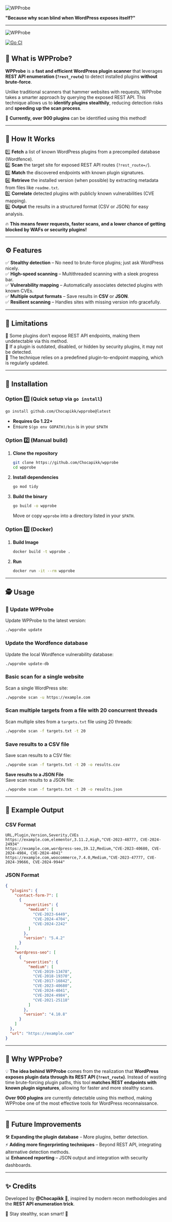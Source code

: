 ![WPProbe](./images/logo.jpg)

**"Because why scan blind when WordPress exposes itself?"**  

---

![WPProbe](./images/wpprobe.png)

[![Go CI](https://github.com/Chocapikk/wpprobe/actions/workflows/go.yml/badge.svg?branch=main)](https://github.com/Chocapikk/wpprobe/actions/workflows/go.yml)

## 🧐 What is WPProbe?  

**WPProbe** is a **fast and efficient WordPress plugin scanner** that leverages **REST API enumeration (`?rest_route`)** to detect installed plugins **without brute-force**.  

Unlike traditional scanners that hammer websites with requests, WPProbe takes a smarter approach by querying the exposed REST API. This technique allows us to **identify plugins stealthily**, reducing detection risks and **speeding up the scan process**.  

📌 **Currently, over 900 plugins** can be identified using this method!  

---

## 🚀 How It Works  

1️⃣ **Fetch** a list of known WordPress plugins from a precompiled database (Wordfence).  
2️⃣ **Scan** the target site for exposed REST API routes (`?rest_route=/`).  
3️⃣ **Match** the discovered endpoints with known plugin signatures.  
4️⃣ **Retrieve** the installed version (when possible) by extracting metadata from files like `readme.txt`.  
5️⃣ **Correlate** detected plugins with publicly known vulnerabilities (CVE mapping).  
6️⃣ **Output** the results in a structured format (CSV or JSON) for easy analysis.  

🔥 **This means fewer requests, faster scans, and a lower chance of getting blocked by WAFs or security plugins!**  

---

## ⚙️ Features  

✅ **Stealthy detection** – No need to brute-force plugins; just ask WordPress nicely.  
✅ **High-speed scanning** – Multithreaded scanning with a sleek progress bar.  
✅ **Vulnerability mapping** – Automatically associates detected plugins with known CVEs.  
✅ **Multiple output formats** – Save results in **CSV** or **JSON**.  
✅ **Resilient scanning** – Handles sites with missing version info gracefully.  

---

## 📌 Limitations  

🔹 Some plugins don’t expose REST API endpoints, making them undetectable via this method.  
🔹 If a plugin is outdated, disabled, or hidden by security plugins, it may not be detected.  
🔹 The technique relies on a predefined plugin-to-endpoint mapping, which is regularly updated.  

---

## 🔧 Installation

### Option 1️⃣ (Quick setup via `go install`)

```bash
go install github.com/Chocapikk/wpprobe@latest
```
- **Requires Go 1.22+**  
- Ensure `$(go env GOPATH)/bin` is in your `$PATH`  

### Option 2️⃣ (Manual build)

1. **Clone the repository**  
   ```bash
   git clone https://github.com/Chocapikk/wpprobe
   cd wpprobe
   ```
2. **Install dependencies**  
   ```bash
   go mod tidy
   ```
3. **Build the binary**  
   ```bash
   go build -o wpprobe
   ```
   Move or copy `wpprobe` into a directory listed in your `$PATH`.

### Option 3️⃣ (Docker)
1. **Build Image**
   ```bash
   docker build -t wpprobe .
   ```
2. **Run**
   ```bash
   docker run -it --rm wpprobe
   ```

---

## 🕵️ Usage  

### **🔄 Update WPProbe**  
Update WPProbe to the latest version:  
```bash
./wpprobe update
```

### **Update the Wordfence database**  
Update the local Wordfence vulnerability database:  
```bash
./wpprobe update-db
```

### **Basic scan for a single website**  
Scan a single WordPress site:  
```bash
./wpprobe scan -u https://example.com
```

### **Scan multiple targets from a file with 20 concurrent threads**  
Scan multiple sites from a `targets.txt` file using 20 threads:  
```bash
./wpprobe scan -f targets.txt -t 20
```

### **Save results to a CSV file**  
Save scan results to a CSV file:  
```bash
./wpprobe scan -f targets.txt -t 20 -o results.csv
```

**Save results to a JSON File**  
Save scan results to a JSON file:  
```bash
./wpprobe scan -f targets.txt -t 20 -o results.json
```

---

## 📜 Example Output  

### **CSV Format**  

```
URL,Plugin,Version,Severity,CVEs
https://example.com,elementor,3.11.2,High,"CVE-2023-48777, CVE-2024-24934"
https://example.com,wordpress-seo,19.12,Medium,"CVE-2023-40680, CVE-2024-4984, CVE-2024-4041"
https://example.com,woocommerce,7.4.0,Medium,"CVE-2023-47777, CVE-2024-39666, CVE-2024-9944"
```

### **JSON Format**  

```json
{
  "plugins": {
    "contact-form-7": [
      {
        "severities": {
          "medium": [
            "CVE-2023-6449",
            "CVE-2024-4704",
            "CVE-2024-2242"
          ]
        },
        "version": "5.4.2"
      }
    ],
    "wordpress-seo": [
      {
        "severities": {
          "medium": [
            "CVE-2019-13478",
            "CVE-2018-19370",
            "CVE-2017-16842",
            "CVE-2023-40680",
            "CVE-2024-4041",
            "CVE-2024-4984",
            "CVE-2021-25118"
          ]
        },
        "version": "4.10.8"
      }
    ]
  },
  "url": "https://example.com"
}
```

---

## 🎯 Why WPProbe?  

💡 **The idea behind WPProbe** comes from the realization that **WordPress exposes plugin data through its REST API (`?rest_route`)**. Instead of wasting time brute-forcing plugin paths, this tool **matches REST endpoints with known plugin signatures**, allowing for faster and more stealthy scans.  

**Over 900 plugins** are currently detectable using this method, making WPProbe one of the most effective tools for WordPress reconnaissance.  

---

## 🤖 Future Improvements  

🛠️ **Expanding the plugin database** – More plugins, better detection.  
⚡ **Adding more fingerprinting techniques** – Beyond REST API, integrating alternative detection methods.  
📊 **Enhanced reporting** – JSON output and integration with security dashboards.  

---

## ✨ Credits  

Developed by **@Chocapikk** 🍫, inspired by modern recon methodologies and the **REST API enumeration trick**.  

👀 Stay stealthy, scan smart! 🚀
